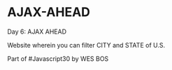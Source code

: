 # AJAX-AHEAD
Day 6: AJAX AHEAD

Website wherein you can filter CITY and STATE of U.S.

Part of #Javascript30 by WES BOS
